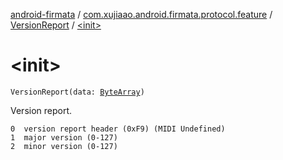 [android-firmata](../../index.md) / [com.xujiaao.android.firmata.protocol.feature](../index.md) / [VersionReport](index.md) / [&lt;init&gt;](./-init-.md)

# &lt;init&gt;

`VersionReport(data: `[`ByteArray`](https://kotlinlang.org/api/latest/jvm/stdlib/kotlin/-byte-array/index.html)`)`

Version report.

```
0  version report header (0xF9) (MIDI Undefined)
1  major version (0-127)
2  minor version (0-127)
```

